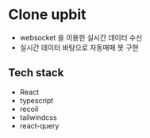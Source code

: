 # Clone upbit

- websocket 을 이용한 실시간 데이터 수신
- 실시간 데이터 바탕으로 자동매매 봇 구현 

## Tech stack

- React
- typescript 
- recoil
- tailwindcss
- react-query

